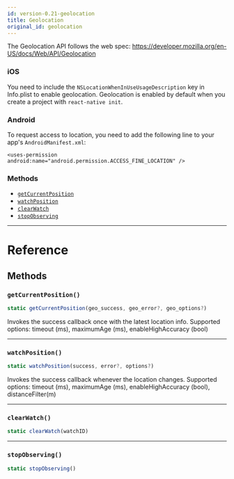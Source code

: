 ```yaml
---
id: version-0.21-geolocation
title: Geolocation
original_id: geolocation
---
```


The Geolocation API follows the web spec:
https://developer.mozilla.org/en-US/docs/Web/API/Geolocation

### iOS
You need to include the `NSLocationWhenInUseUsageDescription` key
in Info.plist to enable geolocation. Geolocation is enabled by default
when you create a project with `react-native init`.

### Android
To request access to location, you need to add the following line to your
app's `AndroidManifest.xml`:

`<uses-permission android:name="android.permission.ACCESS_FINE_LOCATION" />`



### Methods

- [`getCurrentPosition`](geolocation.md#getcurrentposition)
- [`watchPosition`](geolocation.md#watchposition)
- [`clearWatch`](geolocation.md#clearwatch)
- [`stopObserving`](geolocation.md#stopobserving)




---

# Reference

## Methods

### `getCurrentPosition()`

```javascript
static getCurrentPosition(geo_success, geo_error?, geo_options?)
```


Invokes the success callback once with the latest location info.  Supported
options: timeout (ms), maximumAge (ms), enableHighAccuracy (bool)




---

### `watchPosition()`

```javascript
static watchPosition(success, error?, options?)
```


Invokes the success callback whenever the location changes.  Supported
options: timeout (ms), maximumAge (ms), enableHighAccuracy (bool), distanceFilter(m)




---

### `clearWatch()`

```javascript
static clearWatch(watchID)
```



---

### `stopObserving()`

```javascript
static stopObserving()
```



